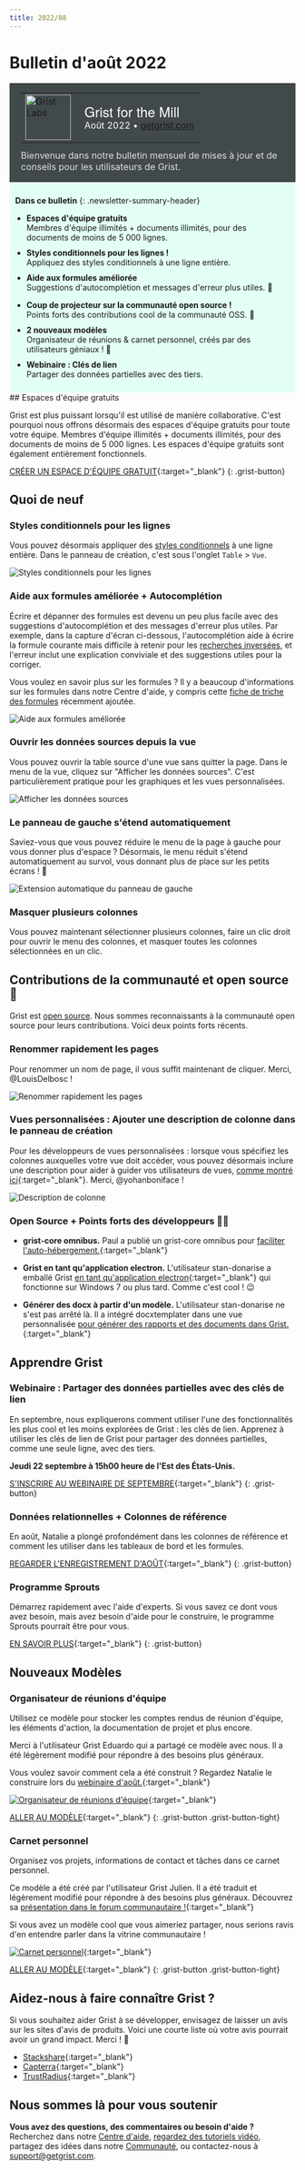 ```yaml
---
title: 2022/08
---
```


# Bulletin d'août 2022

<style>
  /* restaurer certains défauts mal remplacés */
  .newsletter-header .table {
    background-color: initial;
    border: initial;
  }
  .newsletter-header .table > tbody > tr > td {
    padding: initial;
    border: initial;
    vertical-align: initial;
  }
  .newsletter-header img.header-img {
    padding: initial;
    max-width: initial;
    display: initial;
    padding: initial;
    line-height: initial;
    background-color: initial;
    border: initial;
    border-radius: initial;
    margin: initial;
  }

  /* copier les styles de la newsletter, avec un préfixe pour une spécificité suffisante */
  .newsletter-header .header {
    border: none;
    padding: 0;
    margin: 0;
  }
  .newsletter-header table > tbody > tr > td.header-image {
    width: 80px;
    padding-right: 16px;
  }
  .newsletter-header table > tbody > tr > td.header-text {
    background-color: #42494B;
    padding: 16px 20px;
  }
  .newsletter-header table.header-top {
    border: none;
    padding: 0;
    margin: 0;
    width: 100%;
  }
  .header-title {
    font-family: Helvetica Neue, Helvetica, Arial, sans-serif;
    font-size: 24px;
    line-height: 28px;
    color: #FFFFFF;
  }
  .header-month {
    color: #FFFFFF;
  }
  .header-welcome {
    margin-top: 12px;
    color: #FFFFFF;
  }
  .newsletter-summary {
    background-color: #e3fff5;
    margin: 0;
    padding: 10px;
  }
  .newsletter-summary-header {
    text-align: center;
    padding-bottom: 10px;
    border-bottom: 1px solid lightgrey;
  }
  .newsletter-summary ul {
    padding-left: 20px;
  }
  .newsletter-summary li {
    margin-bottom: 10px;
  }
  .newsletter-summary li p {
    margin: 0px
  }
</style>
<div class="newsletter-header">
<table class="header" cellpadding="0" cellspacing="0" border="0"><tr>
  <td class="header-text">
    <table class="header-top"><tr>
      <td class="header-image">
        <a href="https://www.getgrist.com">
          <img class="header-img" src="/images/newsletters/grist-labs.png" width="80" height="80" alt="Grist Labs" border="0">
        </a>
      </td>
      <td class="header-top-text">
        <div class="header-title">Grist for the Mill</div>
        <div class="header-month">Août 2022
          &#8226; <a href="https://www.getgrist.com/">getgrist.com</a></div>
      </td>
    </tr></table>
    <div class="header-welcome" style="color: #e0e0e0;">
      Bienvenue dans notre bulletin mensuel de mises à jour et de conseils pour les utilisateurs de Grist.
    </div>
  </td>
</tr></table>
</div>
<div class="newsletter-summary row" markdown="1">

**Dans ce bulletin**
{: .newsletter-summary-header}

<div class="col-md-6" markdown="1">

* **Espaces d'équipe gratuits**

    Membres d'équipe illimités + documents illimités, pour des documents de moins de 5 000 lignes.

* **Styles conditionnels pour les lignes !**

    Appliquez des styles conditionnels à une ligne entière.

* **Aide aux formules améliorée**

    Suggestions d'autocomplétion et messages d'erreur plus utiles. 💪        

</div>

<div class="col-md-6" markdown="1">

* **Coup de projecteur sur la communauté open source !**

    Points forts des contributions cool de la communauté OSS. 🙏 

* **2 nouveaux modèles**

    Organisateur de réunions & carnet personnel, créés par des utilisateurs géniaux ! 🎉

* **Webinaire : Clés de lien**

    Partager des données partielles avec des tiers.      

</div>

</div>
## Espaces d'équipe gratuits

Grist est plus puissant lorsqu'il est utilisé de manière collaborative. C'est pourquoi nous offrons désormais des espaces d'équipe gratuits pour toute votre équipe. Membres d'équipe illimités + documents illimités, pour des documents de moins de 5 000 lignes. Les espaces d'équipe gratuits sont également entièrement fonctionnels.

[CRÉER UN ESPACE D'ÉQUIPE GRATUIT](https://docs.getgrist.com/billing/create-team?planType=teamFree){:target="\_blank"}
{: .grist-button}

## Quoi de neuf

### Styles conditionnels pour les lignes

Vous pouvez désormais appliquer des [styles conditionnels](../conditional-formatting.md) à une ligne entière. Dans le panneau de création, c'est sous l'onglet `Table` > `Vue`. 

![Styles conditionnels pour les lignes](../images/newsletters/2022-08/conditional-row.png)

### Aide aux formules améliorée + Autocomplétion

Écrire et dépanner des formules est devenu un peu plus facile avec des suggestions d'autocomplétion et des messages d'erreur plus utiles. Par exemple, dans la capture d'écran ci-dessous, l'autocomplétion aide à écrire la formule courante mais difficile à retenir pour les [recherches inversées](../references-lookups.md#reverse-lookups), et l'erreur inclut une explication conviviale et des suggestions utiles pour la corriger.

Vous voulez en savoir plus sur les formules ? Il y a beaucoup d'informations sur les formules dans notre Centre d'aide, y compris cette [fiche de triche des formules](../formula-cheat-sheet.md) récemment ajoutée.

![Aide aux formules améliorée](../images/newsletters/2022-08/better-formula-help.png)

### Ouvrir les données sources depuis la vue

Vous pouvez ouvrir la table source d'une vue sans quitter la page. Dans le menu de la vue, cliquez sur "Afficher les données sources". C'est particulièrement pratique pour les graphiques et les vues personnalisées.

![Afficher les données sources](../images/newsletters/2022-08/show-raw-data.png)

### Le panneau de gauche s'étend automatiquement

Saviez-vous que vous pouvez réduire le menu de la page à gauche pour vous donner plus d'espace ? Désormais, le menu réduit s'étend automatiquement au survol, vous donnant plus de place sur les petits écrans ! 🎉

![Extension automatique du panneau de gauche](../images/newsletters/2022-08/auto-expand.gif)

### Masquer plusieurs colonnes

Vous pouvez maintenant sélectionner plusieurs colonnes, faire un clic droit pour ouvrir le menu des colonnes, et masquer toutes les colonnes sélectionnées en un clic.

## Contributions de la communauté et open source 🙏

Grist est [open source](https://github.com/gristlabs/grist-core). Nous sommes reconnaissants à la communauté open source pour leurs contributions. Voici deux points forts récents.

### Renommer rapidement les pages

Pour renommer un nom de page, il vous suffit maintenant de cliquer. Merci, @LouisDelbosc !

![Renommer rapidement les pages](../images/newsletters/2022-08/rename-page.gif)

### Vues personnalisées : Ajouter une description de colonne dans le panneau de création

Pour les développeurs de vues personnalisées : lorsque vous spécifiez les colonnes auxquelles votre vue doit accéder, vous pouvez désormais inclure une description pour aider à guider vos utilisateurs de vues, [comme montré ici](https://github.com/gristlabs/grist-core/pull/255#issue-1347880878){:target="\_blank"}. Merci, @yohanboniface !

![Description de colonne](../images/newsletters/2022-08/column-description.png)

### Open Source + Points forts des développeurs 👩‍💻

* **grist-core omnibus.** Paul a publié un grist-core omnibus pour [faciliter l'auto-hébergement.](https://community.getgrist.com/t/making-grist-easier-to-self-host/1325){:target="\_blank"}

* **Grist en tant qu'application electron.** L'utilisateur stan-donarise a emballé Grist [en tant qu'application electron](https://community.getgrist.com/t/packaging-grist-as-an-electron-app/1233){:target="\_blank"} qui fonctionne sur Windows 7 ou plus tard. Comme c'est cool ! 😉

* **Générer des docx à partir d'un modèle.** L'utilisateur stan-donarise ne s'est pas arrêté là. Il a intégré docxtemplater dans une vue personnalisée [pour générer des rapports et des documents dans Grist.](https://community.getgrist.com/t/generate-docx-from-template-custom-widget/1336/){:target="\_blank"}

## Apprendre Grist

### Webinaire : Partager des données partielles avec des clés de lien

En septembre, nous expliquerons comment utiliser l'une des fonctionnalités les plus cool et les moins explorées de Grist : les clés de lien. Apprenez à utiliser les clés de lien de Grist pour partager des données partielles, comme une seule ligne, avec des tiers.

**Jeudi 22 septembre à 15h00 heure de l'Est des États-Unis.**

[S'INSCRIRE AU WEBINAIRE DE SEPTEMBRE](https://www.getgrist.com/learn-grist-webinar/){:target="\_blank"}
{: .grist-button}

### Données relationnelles + Colonnes de référence

En août, Natalie a plongé profondément dans les colonnes de référence et comment les utiliser dans les tableaux de bord et les formules.

[REGARDER L'ENREGISTREMENT D'AOÛT](https://www.youtube.com/watch?v=_lm0oqKKeuw){:target="\_blank"}
{: .grist-button}

### Programme Sprouts

Démarrez rapidement avec l'aide d'experts. Si vous savez ce dont vous avez besoin, mais avez besoin d'aide pour le construire, le programme Sprouts pourrait être pour vous.

[EN SAVOIR PLUS](https://www.getgrist.com/sprouts-program/){:target="\_blank"}
{: .grist-button}

## Nouveaux Modèles

### Organisateur de réunions d'équipe

Utilisez ce modèle pour stocker les comptes rendus de réunion d'équipe, les éléments d'action, la documentation de projet et plus encore. 

Merci à l'utilisateur Grist Eduardo qui a partagé ce modèle avec nous. Il a été légèrement modifié pour répondre à des besoins plus généraux. 

Vous voulez savoir comment cela a été construit ? Regardez Natalie le construire lors du [webinaire d'août.](https://www.youtube.com/watch?v=_lm0oqKKeuw){:target="\_blank"}

[![Organisateur de réunions d'équipe](../images/newsletters/2022-08/meeting-notes.png)](https://templates.getgrist.com/4vTwsstWA6uQ/Team-Meetings-Organizer){:target="\_blank"}

[ALLER AU MODÈLE](https://templates.getgrist.com/4vTwsstWA6uQ/Team-Meetings-Organizer){:target="\_blank"}
{: .grist-button .grist-button-tight}

### Carnet personnel

Organisez vos projets, informations de contact et tâches dans ce carnet personnel. 

Ce modèle a été créé par l'utilisateur Grist Julien. Il a été traduit et légèrement modifié pour répondre à des besoins plus généraux. Découvrez sa [présentation dans le forum communautaire !](https://community.getgrist.com/t/my-use-of-grist-to-manage-my-notes-and-tasks-in-one-place/1363){:target="\_blank"}

Si vous avez un modèle cool que vous aimeriez partager, nous serions ravis d'en entendre parler dans la vitrine communautaire !

[![Carnet personnel](../images/newsletters/2022-08/personal-notebook.png)](https://templates.getgrist.com/hQHXqAQXceeQ/Personal-Notebook/){:target="\_blank"}

[ALLER AU MODÈLE](https://templates.getgrist.com/hQHXqAQXceeQ/Personal-Notebook/){:target="\_blank"}
{: .grist-button .grist-button-tight}

## Aidez-nous à faire connaître Grist ?
Si vous souhaitez aider Grist à se développer, envisagez de laisser un avis sur les sites d'avis de produits. Voici une courte liste où votre avis pourrait avoir un grand impact. Merci ! 🙏


* [Stackshare](https://stackshare.io/getgrist){:target="\_blank"}
* [Capterra](https://www.capterra.com/p/232821/Grist/){:target="\_blank"}
* [TrustRadius](https://www.trustradius.com/products/grist/){:target="\_blank"}

## Nous sommes là pour vous soutenir

**Vous avez des questions, des commentaires ou besoin d'aide ?** Recherchez dans notre [Centre d'aide](../index.md), [regardez des tutoriels vidéo](https://www.youtube.com/channel/UCx0ioQrrC-bIrkmZ7ZULr0g/playlists), partagez des idées dans notre [Communauté](https://community.getgrist.com), ou contactez-nous à <support@getgrist.com>.
